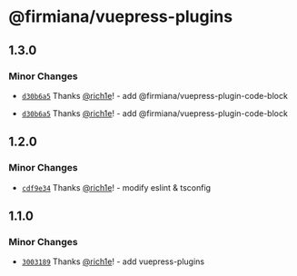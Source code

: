 # @firmiana/vuepress-plugins

## 1.3.0

### Minor Changes

- [`d30b6a5`](https://github.com/rich1e/firmiana/commit/d30b6a55f67dbd9560a9f3f8a88e56a303a633be) Thanks [@rich1e](https://github.com/rich1e)! - add @firmiana/vuepress-plugin-code-block

- [`d30b6a5`](https://github.com/rich1e/firmiana/commit/d30b6a55f67dbd9560a9f3f8a88e56a303a633be) Thanks [@rich1e](https://github.com/rich1e)! - add @firmiana/vuepress-plugin-code-block

## 1.2.0

### Minor Changes

- [`cdf9e34`](https://github.com/rich1e/firmiana/commit/cdf9e345f45d7bae13a731021ba36fd0a677c553) Thanks [@rich1e](https://github.com/rich1e)! - modify eslint & tsconfig

## 1.1.0

### Minor Changes

- [`3003189`](https://github.com/rich1e/firmiana/commit/3003189d09d2912c9f5219fa518a75e713e2aeaa) Thanks [@rich1e](https://github.com/rich1e)! - add vuepress-plugins
